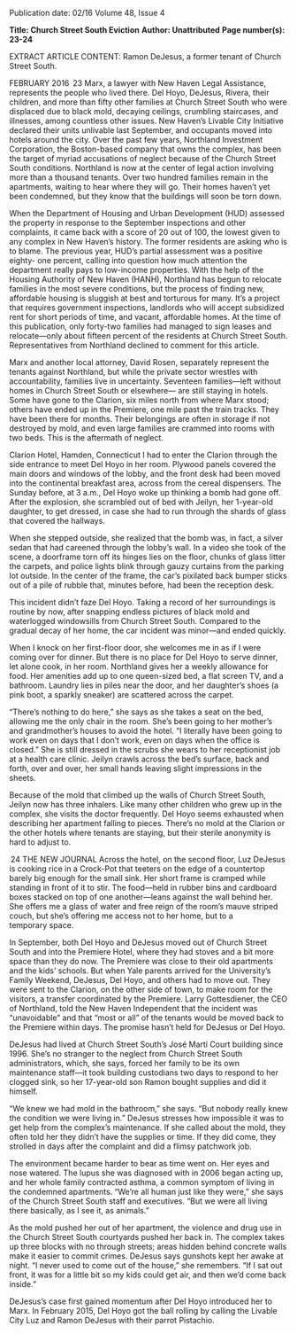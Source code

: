 Publication date: 02/16
Volume 48, Issue 4

**Title: Church Street South Eviction**
**Author: Unattributed**
**Page number(s): 23-24**

EXTRACT ARTICLE CONTENT:
Ramon DeJesus, a former tenant of Church Street South.


FEBRUARY 2016
 23
Marx, a lawyer with New Haven Legal Assistance, 
represents the people who lived there. Del Hoyo, 
DeJesus, Rivera, their children, and more than fifty 
other families at Church Street South who were 
displaced due to black mold, decaying ceilings, 
crumbling staircases, and illnesses, among countless 
other issues. New Haven’s Livable City Initiative 
declared their units unlivable last September, and 
occupants moved into hotels around the city. Over the 
past few years, Northland Investment Corporation, 
the Boston-based company that owns the complex, 
has been the target of myriad accusations of neglect 
because of the Church Street South conditions. 
Northland is now at the center of legal action involving 
more than a thousand tenants. Over two hundred 
families remain in the apartments, waiting to hear 
where they will go. Their homes haven’t yet been 
condemned, but they know that the buildings will soon 
be torn down.

When the Department of Housing and Urban 
Development (HUD) assessed the property in response 
to the September inspections and other complaints, it 
came back with a score of 20 out of 100, the lowest given 
to any complex in New Haven’s history. The former 
residents are asking who is to blame. The previous 
year, HUD’s partial assessment was a positive eighty-
one percent, calling into question how much attention 
the department really pays to low-income properties. 
With the help of the Housing Authority of New Haven 
(HANH), Northland has begun to relocate families in 
the most severe conditions, but the process of finding 
new, affordable housing is sluggish at best and torturous 
for many. It’s a project that requires government 
inspections, landlords who will accept subsidized rent 
for short periods of time, and vacant, affordable homes. 
At the time of this publication, only forty-two families 
had managed to sign leases and relocate—only about 
fifteen percent of the residents at Church Street South. 
Representatives from Northland declined to comment 
for this article. 

Marx and another local attorney, David Rosen, 
separately represent the tenants against Northland, but 
while the private sector wrestles with accountability, 
families live in uncertainty. Seventeen families—left 
without homes in Church Street South or elsewhere—
are still staying in hotels. Some have gone to the 
Clarion, six miles north from where Marx stood; others 
have ended up in the Premiere, one mile past the 
train tracks. They have been there for months. Their 
belongings are often in storage if not destroyed by mold, 
and even large families are crammed into rooms with 
two beds. This is the aftermath of neglect. 

Clarion Hotel, Hamden, Connecticut
I had to enter the Clarion through the side entrance 
to meet Del Hoyo in her room. Plywood panels covered 
the main doors and windows of the lobby, and the front 
desk had been moved into the continental breakfast 
area, across from the cereal dispensers. The Sunday 
before, at 3 a.m., Del Hoyo woke up thinking a bomb 
had gone off. After the explosion, she scrambled out of 
bed with Jeilyn, her 1-year-old daughter, to get dressed, 
in case she had to run through the shards of glass that 
covered the hallways.

When she stepped outside, she realized that the 
bomb was, in fact, a silver sedan that had careened 
through the lobby’s wall. In a video she took of the 
scene, a doorframe torn off its hinges lies on the floor, 
chunks of glass litter the carpets, and police lights blink 
through gauzy curtains from the parking lot outside. In 
the center of the frame, the car’s pixilated back bumper 
sticks out of a pile of rubble that, minutes before, had 
been the reception desk. 

This incident didn’t faze Del Hoyo. Taking a record 
of her surroundings is routine by now, after snapping 
endless pictures of black mold and waterlogged 
windowsills from Church Street South. Compared to 
the gradual decay of her home, the car incident was 
minor—and ended quickly. 

When I knock on her first-floor door, she welcomes 
me in as if I were coming over for dinner. But there is 
no place for Del Hoyo to serve dinner, let alone cook, 
in her room. Northland gives her a weekly allowance 
for food. Her amenities add up to one queen-sized bed, 
a flat screen TV, and a bathroom. Laundry lies in piles 
near the door, and her daughter’s shoes (a pink boot, a 
sparkly sneaker) are scattered across the carpet. 

“There’s nothing to do here,” she says as she takes a 
seat on the bed, allowing me the only chair in the room. 
She’s been going to her mother’s and grandmother’s 
houses to avoid the hotel. “I literally have been going 
to work even on days that I don’t work, even on days 
when the office is closed.” She is still dressed in the 
scrubs she wears to her receptionist job at a health care 
clinic. Jeilyn crawls across the bed’s surface, back and 
forth, over and over, her small hands leaving slight 
impressions in the sheets. 

Because of the mold that climbed up the walls of 
Church Street South, Jeilyn now has three inhalers. 
Like many other children who grew up in the complex, 
she visits the doctor frequently. Del Hoyo seems 
exhausted when describing her apartment falling to 
pieces. There’s no mold at the Clarion or the other 
hotels where tenants are staying, but their sterile 
anonymity is hard to adjust to.


 24
THE  NEW  JOURNAL
Across the hotel, on the second floor, Luz DeJesus 
is cooking rice in a Crock-Pot that teeters on the edge 
of a countertop barely big enough for the small sink. 
Her short frame is cramped while standing in front of 
it to stir. The food—held in rubber bins and cardboard 
boxes stacked on top of one another—leans against 
the wall behind her. She offers me a glass of water 
and free reign of the room’s mauve striped couch, 
but she’s offering me access not to her home, but to a  
temporary space. 

In September, both Del Hoyo and DeJesus moved 
out of Church Street South and into the Premiere 
Hotel, where they had stoves and a bit more space 
than they do now. The Premiere was close to their 
old apartments and the kids’ schools. But when Yale 
parents arrived for the University’s Family Weekend, 
DeJesus, Del Hoyo, and others had to move out. They 
were sent to the Clarion, on the other side of town, to 
make room for the visitors, a transfer coordinated by the 
Premiere. Larry Gottesdiener, the CEO of Northland, 
told the New Haven Independent that the incident was 
“unavoidable” and that “most or all” of the tenants 
would be moved back to the Premiere within days. The 
promise hasn’t held for DeJesus or Del Hoyo. 

DeJesus had lived at Church Street South’s José 
Martí Court building since 1996. She’s no stranger to 
the neglect from Church Street South administrators, 
which, she says, forced her family to be its own 
maintenance staff—it took building custodians two days 
to respond to her clogged sink, so her 17-year-old son 
Ramon bought supplies and did it himself. 

“We knew we had mold in the bathroom,” she says. 
“But nobody really knew the condition we were living 
in.” DeJesus stresses how impossible it was to get help 
from the complex’s maintenance. If she called about 
the mold, they often told her they didn’t have the 
supplies or time. If they did come, they strolled in days 
after the complaint and did a flimsy patchwork job. 

The environment became harder to bear as time 
went on. Her eyes and nose watered. The lupus she was 
diagnosed with in 2006 began acting up, and her whole 
family contracted asthma, a common symptom of living 
in the condemned apartments. “We’re all human just 
like they were,” she says of the Church Street South 
staff and executives. “But we were all living there 
basically, as I see it, as animals.” 

As the mold pushed her out of her apartment, the 
violence and drug use in the Church Street South 
courtyards pushed her back in. The complex takes 
up three blocks with no through streets; areas hidden 
behind concrete walls make it easier to commit crimes. 
DeJesus says gunshots kept her awake at night. “I never 
used to come out of the house,” she remembers. “If I sat 
out front, it was for a little bit so my kids could get air, 
and then we’d come back inside.”

DeJesus’s case first gained momentum after Del 
Hoyo introduced her to Marx. In February 2015, Del 
Hoyo got the ball rolling by calling the Livable City 
Luz and Ramon DeJesus with their parrot Pistachio.
